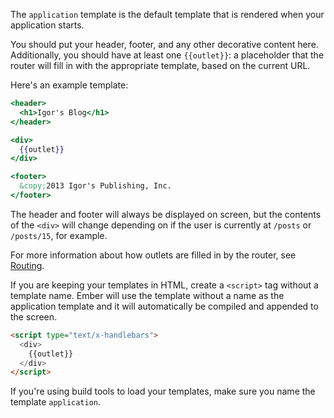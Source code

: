 The `application` template is the default template that is rendered when
your application starts.

You should put your header, footer, and any other decorative content
here. Additionally, you should have at least one `{{outlet}}`:
a placeholder that the router will fill in with the appropriate template,
based on the current URL.

Here's an example template:

```handlebars
<header>
  <h1>Igor's Blog</h1>
</header>

<div>
  {{outlet}}
</div>

<footer>
  &copy;2013 Igor's Publishing, Inc.
</footer>
```

The header and footer will always be displayed on screen, but the
contents of the `<div>` will change depending on if the user is
currently at `/posts` or `/posts/15`, for example.

For more information about how outlets are filled in by the router, see
[Routing](../routing).

If you are keeping your templates in HTML, create a `<script>` tag
without a template name. Ember will use the template without a name as the application template and it will automatically be compiled and appended
to the screen.

```html
<script type="text/x-handlebars">
  <div>
    {{outlet}}
  </div>
</script>
```

If you're using build tools to load your templates, make sure you name
the template `application`.
